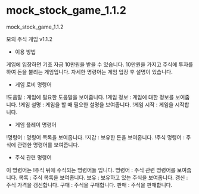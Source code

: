 # mock_stock_game_1.1.2
mock_stock_game_1.1.2

모의 주식 게임 v1.1.2

- 이용 방법

게임에 입장하면 기초 자금 10만원을 받을 수 있습니다.
10만원을 가지고 주식에 투자를 하여 돈을 불리는 게임입니다.
자세한 명령어는 게임 입장 후 설명이 있습니다.


- 게임 로비 명령어

!도움말 : 게임에 필요한 도움말을 보여줍니다.
!게임 정보 : 게임에 대한 정보를 보여줍니다.
!게임 설명 : 게임을 할 때 필요한 설명을 보여줍니다.
!게임 시작 : 게임을 시작합니다.

- 게임 플레이 명령어

!명령어 : 명령어 목록을 보여줍니다.
!지갑 : 보유한 돈을 보여줍니다.
!주식 명령어 : 주식에 관련한 명령어를 보여줍니다.

- 주식 관련 명령어

이 명령어는 !주식 뒤에 수식되는 명령어들 입니다.
명령어 : 주식 관련 명령어를 보여줍니다.
목록 : 주식 목록을 보여줍니다.
보유 : 보유하고 있는 주식을 보여줍니다.
갱신 : 주식 가격을 갱신합니다.
구매 : 주식을 구매합니다.
판매 : 주식을 판매합니다.
